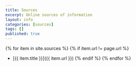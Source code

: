 ```yaml
---
title: Sources
excerpt: Online sources of information
layout: info
categories: [sources]
tags: []
published: true
---
```


{% for item in site.sources %}
    {% if item.url != page.url %}
* [{{ item.title }}]({{ item.url }})
    {% endif %}
{% endfor %}
